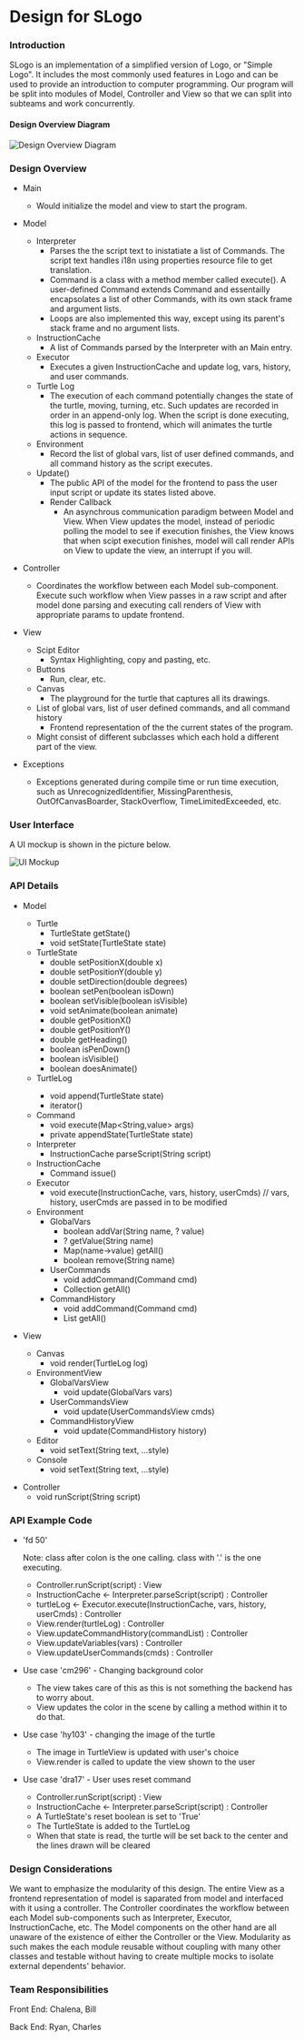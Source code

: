 # Design for SLogo


### Introduction
SLogo is an implementation of a simplified version of Logo, or "Simple Logo". It includes the most commonly used features in Logo and can be used to provide an introduction to computer programming.  Our program will be split into modules of Model, Controller and View so that we can split into subteams and work concurrently.


#### Design Overview Diagram

![Design Overview Diagram](design_overview.png "Design Overview Diagram")


### Design Overview

+ Main
    * Would initialize the model and view to start the program.

+ Model
	* Interpreter
    	* Parses the the script text to inistatiate a list of Commands. The script text handles i18n using properties resource file to get translation.
    	* Command is a class with a method member called execute(). A user-defined Command extends Command and essentailly encapsolates a list of other Commands, with its own stack frame and argument lists.
    	* Loops are also implemented this way, except using its parent's stack frame and no argument lists.
    * InstructionCache
    	* A list of Commands parsed by the Interpreter with an Main entry.
    * Executor
    	* Executes a given InstructionCache and update log, vars, history, and user commands.
    * Turtle Log
    	* The execution of each command potentially changes the state of the turtle, moving, turning, etc. Such updates are recorded in order in an append-only log. When the script is done executing, this log is passed to frontend, which will animates the turtle actions in sequence. 
    * Environment
    	* Record the list of global vars, list of user defined commands, and all command history as the script executes.
    * Update()
    	* The public API of the model for the frontend to pass the user input script or update its states listed above. 
    	* Render Callback
    		* An asynchrous communication paradigm between Model and View. When View updates the model, instead of periodic polling the model to see if execution finishes, the View knows that when scipt execution finishes, model will call render APIs on View to update the view, an interrupt if you will. 

+ Controller
	* Coordinates the workflow between each Model sub-component. Execute such workflow when View passes in a raw script and after model done parsing and executing call renders of View with appropriate params to update frontend. 

+ View
    * Scipt Editor
    	* Syntax Highlighting, copy and pasting, etc. 
    * Buttons
    	* Run, clear, etc.
    * Canvas
    	* The playground for the turtle that captures all its drawings. 
    * List of global vars, list of user defined commands, and all command history
    	* Frontend representation of the the current states of the program. 
	* Might consist of different subclasses which each hold a different part of the view.
    
+ Exceptions
	* Exceptions generated during compile time or run time execution, such as UnrecognizedIdentifier, MissingParenthesis, OutOfCanvasBoarder, StackOverflow, TimeLimitedExceeded, etc. 

### User Interface
A UI mockup is shown in the picture below.

![UI Mockup](mockup.png "UI Mockup")


### API Details

+ Model
    * Turtle
        * TurtleState getState()
        * void setState(TurtleState state)
    * TurtleState
        * double setPositionX(double x)
        * double setPositionY(double y)
        * double setDirection(double degrees)
        * boolean setPen(boolean isDown)
        * boolean setVisible(boolean isVisible)
        * void setAnimate(boolean animate)
        * double getPositionX()
        * double getPositionY()
        * double getHeading()
        * boolean isPenDown()
        * boolean isVisible()
        * boolean doesAnimate()
    * TurtleLog<TurtleState>
        * void append(TurtleState state)
        * iterator<TurtleState>()
    * Command
        * void execute(Map<String,value> args)
        * private appendState(TurtleState state)
    * Interpreter
        * InstructionCache parseScript(String script)
    * InstructionCache
    	* Command issue()
    * Executor
    	* void execute(InstructionCache, vars, history, userCmds)
    	  // vars, history, userCmds are passed in to be modified
    * Environment
        * GlobalVars
            * boolean addVar(String name, ? value)
            * ? getValue(String name)
            * Map(name->value) getAll()
            * boolean remove(String name)
        * UserCommands
            * void addCommand(Command cmd)
            * Collection<Command> getAll()
        * CommandHistory
            * void addCommand(Command cmd)
            * List<Command> getAll()

+ View
    * Canvas
        * void render(TurtleLog log)
    * EnvironmentView
        * GlobalVarsView
            * void update(GlobalVars vars)
        * UserCommandsView
            * void update(UserCommandsView cmds)
        * CommandHistoryView
            * void update(CommandHistory history)
    * Editor
        * void setText(String text, ...style)
    * Console
        * void setText(String text, ...style)

* Controller
    * void runScript(String script)

### API Example Code

+ 'fd 50'
    
    Note: class after colon is the one calling. class with '.' is the one executing.
    * Controller.runScript(script) : View
    * InstructionCache <- Interpreter.parseScript(script) : Controller
    * turtleLog <- Executor.execute(InstructionCache, vars, history, userCmds) : Controller
    * View.render(turtleLog) : Controller
    * View.updateCommandHistory(commandList) : Controller
    * View.updateVariables(vars) : Controller
    * View.updateUserCommands(cmds) : Controller

+ Use case 'cm296' - Changing background color
    + The view takes care of this as this is not something the backend has to worry about.
    + View updates the color in the scene by calling a method within it to do that.

+ Use case 'hy103' - changing the image of the turtle
    + The image in TurtleView is updated with user's choice
    + View.render is called to update the view shown to the user

+ Use case 'dra17' - User uses reset command
    + Controller.runScript(script) : View
    + InstructionCache <- Interpreter.parseScript(script) : Controller
    + A TurtleState's reset boolean is set to 'True'
    + The TurtleState is added to the TurtleLog
    + When that state is read, the turtle will be set back to the center and the lines drawn will be cleared

### Design Considerations 

We want to emphasize the modularity of this design. The entire View as a frontend representation of model is saparated from model and interfaced with it using a controller. The Controller coordinates the workflow between each Model sub-components such as Interpreter, Executor, InstructionCache, etc. The Model components on the other hand are all unaware of the existence of either the Controller or the View. Modularity as such makes the each module reusable without coupling with many other classes and testable without having to create multiple mocks to isolate external dependents' behavior. 

### Team Responsibilities

Front End: Chalena, Bill

Back End: Ryan, Charles
